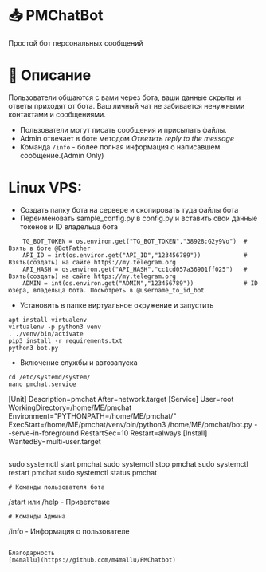 # 📥 PMChatBot 
Простой бот персональных сообщений
# 💠 Описание
Пользователи общаются с вами через бота, ваши данные скрыты и ответы приходят от бота.
Ваш личный чат не забивается ненужными контактами и сообщениями.
- Пользователи могут писать сообщения и присылать файлы.
- Admin отвечает в боте методом *Ответить* *reply to the message* 
- Команда `/info` - более полная информация о написавшем сообщение.(Admin Only)

# Linux VPS:
- Создать папку бота на сервере и скопировать туда файлы бота
- Переименовать sample_config.py в config.py и вставить свои данные токенов и ID владельца бота
```
    TG_BOT_TOKEN = os.environ.get("TG_BOT_TOKEN","38928:G2y9Vo")  # Взять в боте @BotFather
    API_ID = int(os.environ.get("API_ID","123456789"))            # Взять(создать) на сайте https://my.telegram.org
    API_HASH = os.environ.get("API_HASH","cc1cd057a36901ff025")   # Взять(создать) на сайте https://my.telegram.org
    ADMIN = int(os.environ.get("ADMIN","123456789"))              # ID юзера, владельца бота. Посмотреть в @username_to_id_bot 
``` 
- Установить в папке виртуальное окружение и запустить
```
apt install virtualenv
virtualenv -p python3 venv
. ./venv/bin/activate
pip3 install -r requirements.txt
python3 bot.py
```
- Включение службы и автозапуска
```
cd /etc/systemd/system/
nano pmchat.service
```
[Unit]
Description=pmchat
After=network.target
[Service]
User=root
WorkingDirectory=/home/ME/pmchat
Environment="PYTHONPATH=/home/ME/pmchat/"
ExecStart=/home/ME/pmchat/venv/bin/python3 /home/ME/pmchat/bot.py --serve-in-foreground
RestartSec=10
Restart=always
[Install]
WantedBy=multi-user.target
```
```
sudo systemctl start pmchat
sudo systemctl stop pmchat
sudo systemctl restart pmchat
sudo systemctl status pmchat
```
# Команды пользователя бота
```
/start или /help - Приветствие
```
# Команды Админа
```
/info - Информация о пользователе
```

Благодарность
[m4mallu](https://github.com/m4mallu/PMChatbot)
